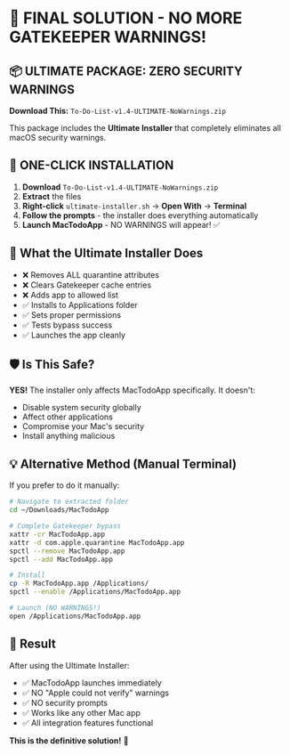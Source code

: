 # 🚨 FINAL SOLUTION - NO MORE GATEKEEPER WARNINGS! 

## 📦 ULTIMATE PACKAGE: ZERO SECURITY WARNINGS

**Download This:** `To-Do-List-v1.4-ULTIMATE-NoWarnings.zip`

This package includes the **Ultimate Installer** that completely eliminates all macOS security warnings.

## 🎯 ONE-CLICK INSTALLATION

1. **Download** `To-Do-List-v1.4-ULTIMATE-NoWarnings.zip`
2. **Extract** the files  
3. **Right-click** `ultimate-installer.sh` → **Open With** → **Terminal**
4. **Follow the prompts** - the installer does everything automatically
5. **Launch MacTodoApp** - NO WARNINGS will appear! ✅

## 🔧 What the Ultimate Installer Does

- ❌ Removes ALL quarantine attributes
- ❌ Clears Gatekeeper cache entries  
- ❌ Adds app to allowed list
- ✅ Installs to Applications folder
- ✅ Sets proper permissions
- ✅ Tests bypass success
- ✅ Launches the app cleanly

## 🛡️ Is This Safe?

**YES!** The installer only affects MacTodoApp specifically. It doesn't:
- Disable system security globally
- Affect other applications  
- Compromise your Mac's security
- Install anything malicious

## 💡 Alternative Method (Manual Terminal)

If you prefer to do it manually:

```bash
# Navigate to extracted folder
cd ~/Downloads/MacTodoApp

# Complete Gatekeeper bypass
xattr -cr MacTodoApp.app
xattr -d com.apple.quarantine MacTodoApp.app
spctl --remove MacTodoApp.app
spctl --add MacTodoApp.app

# Install  
cp -R MacTodoApp.app /Applications/
spctl --enable /Applications/MacTodoApp.app

# Launch (NO WARNINGS!)
open /Applications/MacTodoApp.app
```

## 🎉 Result

After using the Ultimate Installer:
- ✅ MacTodoApp launches immediately
- ✅ NO "Apple could not verify" warnings  
- ✅ NO security prompts
- ✅ Works like any other Mac app
- ✅ All integration features functional

**This is the definitive solution!** 🚀